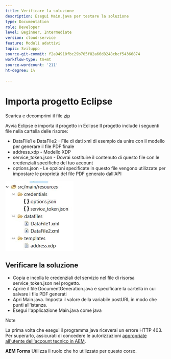 ```yaml
---
title: Verificare la soluzione
description: Esegui Main.java per testare la soluzione
type: Documentation
role: Developer
level: Beginner, Intermediate
version: cloud-service
feature: Moduli adattivi
topic: Sviluppo
source-git-commit: f2a94910fbc29b705f82a66d8248cbcf54366874
workflow-type: tm+mt
source-wordcount: '211'
ht-degree: 1%

---
```



# Importa progetto Eclipse

Scarica e decomprimi il file [zip](./assets/aem-forms-doc-gen.zip)

Avvia Eclipse e importa il progetto in Eclipse
Il progetto include i seguenti file nella cartella delle risorse:

* DataFile1 e DataFile2 - File di dati xml di esempio da unire con il modello per generare il file PDF finale
* address.xdp - Modello XDP
* service_token.json - Dovrai sostituire il contenuto di questo file con le credenziali specifiche del tuo account
* options.json - Le opzioni specificate in questo file vengono utilizzate per impostare le proprietà del file PDF generato dall&#39;API

![file di risorse](./assets/resource-files.JPG)

## Verificare la soluzione

* Copia e incolla le credenziali del servizio nel file di risorsa service_token.json nel progetto.
* Aprire il file DocumentGeneration.java e specificare la cartella in cui salvare i file PDF generati
* Apri Main.java. Imposta il valore della variabile postURL in modo che punti all&#39;istanza.
* Esegui l&#39;applicazione Main.java come java

>[!NOTE]
> La prima volta che esegui il programma java riceverai un errore HTTP 403. Per superarlo, assicurati di concedere le autorizzazioni [appropriate all&#39;utente dell&#39;account tecnico in AEM](https://experienceleague.adobe.com/docs/experience-manager-learn/getting-started-with-aem-headless/authentication/service-credentials.html?lang=en#configure-access-in-aem).

**AEM Forms** Utilizza il ruolo che ho utilizzato per questo corso.


